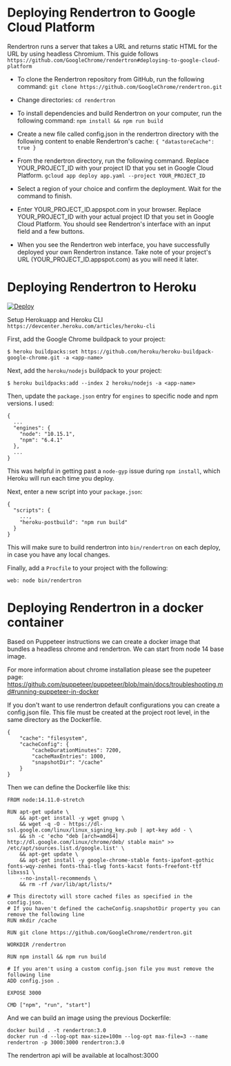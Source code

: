 # Deploying Rendertron to Google Cloud Platform

Rendertron runs a server that takes a URL and returns static HTML for the URL by using headless Chromium. This guide follows
`https://github.com/GoogleChrome/rendertron#deploying-to-google-cloud-platform`

- To clone the Rendertron repository from GitHub, run the following command:
  `git clone https://github.com/GoogleChrome/rendertron.git`

- Change directories:
  `cd rendertron`

- To install dependencies and build Rendertron on your computer, run the following command:
  `npm install && npm run build`

- Create a new file called config.json in the rendertron directory with the following content to enable Rendertron's cache:
  `{ "datastoreCache": true }`

- From the rendertron directory, run the following command. Replace YOUR_PROJECT_ID with your project ID that you set in Google Cloud Platform.
  `gcloud app deploy app.yaml --project YOUR_PROJECT_ID`

- Select a region of your choice and confirm the deployment. Wait for the command to finish.

- Enter YOUR_PROJECT_ID.appspot.com in your browser. Replace YOUR_PROJECT_ID with your actual project ID that you set in Google Cloud Platform. You should see Rendertron's interface with an input field and a few buttons.

- When you see the Rendertron web interface, you have successfully deployed your own Rendertron instance. Take note of your project's URL (YOUR_PROJECT_ID.appspot.com) as you will need it later.

# Deploying Rendertron to Heroku

[![Deploy](https://www.herokucdn.com/deploy/button.png)](https://dashboard.heroku.com/new?button-url=https://github.com/GoogleChrome/rendertron/tree/main&template=https://github.com/GoogleChrome/rendertron/tree/main)

Setup Herokuapp and Heroku CLI
`https://devcenter.heroku.com/articles/heroku-cli`

First, add the Google Chrome buildpack to your project:

```
$ heroku buildpacks:set https://github.com/heroku/heroku-buildpack-google-chrome.git -a <app-name>
```

Next, add the `heroku/nodejs` buildpack to your project:

```
$ heroku buildpacks:add --index 2 heroku/nodejs -a <app-name>
```

Then, update the `package.json` entry for `engines` to specific node and npm versions. I used:

```
{
  ...
  "engines": {
    "node": "10.15.1",
    "npm": "6.4.1"
  },
  ...
}
```

This was helpful in getting past a `node-gyp` issue during `npm install`, which Heroku will run each time you deploy.

Next, enter a new script into your `package.json`:

```
{
  "scripts": {
    ...,
    "heroku-postbuild": "npm run build"
  }
}
```

This will make sure to build rendertron into `bin/rendertron` on each deploy, in case you have any local changes.

Finally, add a `Procfile` to your project with the following:

```
web: node bin/rendertron
```

# Deploying Rendertron in a docker container

Based on Puppeteer instructions we can create a docker image that bundles a headless chrome and rendertron. We can start from node 14 base image.

For more information about chrome installation please see the pupeteer page: https://github.com/puppeteer/puppeteer/blob/main/docs/troubleshooting.md#running-puppeteer-in-docker

If you don't want to use rendertron default configurations you can create a config.json file. This file must be created at the project root level, in the same directory as the Dockerfile.

```
{
    "cache": "filesystem",
    "cacheConfig": {
        "cacheDurationMinutes": 7200,
        "cacheMaxEntries": 1000,
        "snapshotDir": "/cache"
    }
}
```

Then we can define the Dockerfile like this:

```
FROM node:14.11.0-stretch

RUN apt-get update \
    && apt-get install -y wget gnupg \
    && wget -q -O - https://dl-ssl.google.com/linux/linux_signing_key.pub | apt-key add - \
    && sh -c 'echo "deb [arch=amd64] http://dl.google.com/linux/chrome/deb/ stable main" >> /etc/apt/sources.list.d/google.list' \
    && apt-get update \
    && apt-get install -y google-chrome-stable fonts-ipafont-gothic fonts-wqy-zenhei fonts-thai-tlwg fonts-kacst fonts-freefont-ttf libxss1 \
    --no-install-recommends \
    && rm -rf /var/lib/apt/lists/*

# This directoty will store cached files as specified in the config.json.
# If you haven't defined the cacheConfig.snapshotDir property you can remove the following line
RUN mkdir /cache

RUN git clone https://github.com/GoogleChrome/rendertron.git

WORKDIR /rendertron

RUN npm install && npm run build

# If you aren't using a custom config.json file you must remove the following line
ADD config.json .

EXPOSE 3000

CMD ["npm", "run", "start"]

```

And we can build an image using the previous Dockerfile:

```
docker build . -t rendertron:3.0
docker run -d --log-opt max-size=100m --log-opt max-file=3 --name rendertron -p 3000:3000 rendertron:3.0
```

The rendertron api will be available at localhost:3000
